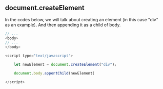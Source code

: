 ## document.createElement

In the codes below, we will talk about creating an element (in this case "div" as an example). And then appending it as a child of body.

```javascript
// ...
<body>
// ...
</body>

<script type="text/javascript">

    let newElement = document.createElement("div");

    document.body.appentChild(newElement)

</script>
```

